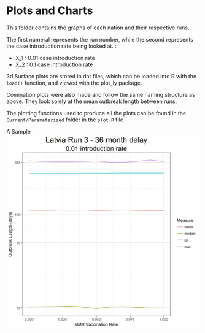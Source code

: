 # Plots and Charts

This folder contains the graphs of each nation and their respective runs.

The first numeral represents the run number, while the second represents the
case introduction rate being looked at. :
- X_1 : 0.01 case introduction rate
- X_2 : 0.1 case introduction rate

3d Surface plots are stored in dat files, which can be loaded into R with the
`load()` function, and viewed with the plot_ly package.

Comination plots were also made and follow the same naming structure as above.
They look solely at the mean outbreak length between runs. 

The plotting functions used to produce all the plots can be found in the
`Current/Parameterized` folder in the `plot.R` file

A Sample
![example](https://github.com/beansrowning/Modelling/blob/master/Data/output/Latvia/Base/6_1.jpg)
